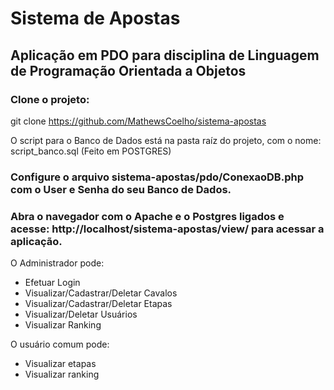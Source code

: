 # Sistema de Apostas

## Aplicação em PDO para disciplina de Linguagem de Programação Orientada a Objetos

### Clone o projeto:
git clone https://github.com/MathewsCoelho/sistema-apostas

O script para o Banco de Dados está na pasta raíz do projeto, com o nome: script_banco.sql (Feito em POSTGRES)

### Configure o arquivo sistema-apostas/pdo/ConexaoDB.php com o User e Senha do seu Banco de Dados.

### Abra o navegador com o Apache e o Postgres ligados e acesse: http://localhost/sistema-apostas/view/ para acessar a aplicação.


O Administrador pode:
- Efetuar Login
- Visualizar/Cadastrar/Deletar Cavalos
- Visualizar/Cadastrar/Deletar Etapas
- Visualizar/Deletar Usuários
- Visualizar Ranking

O usuário comum pode:
- Visualizar etapas
- Visualizar ranking

